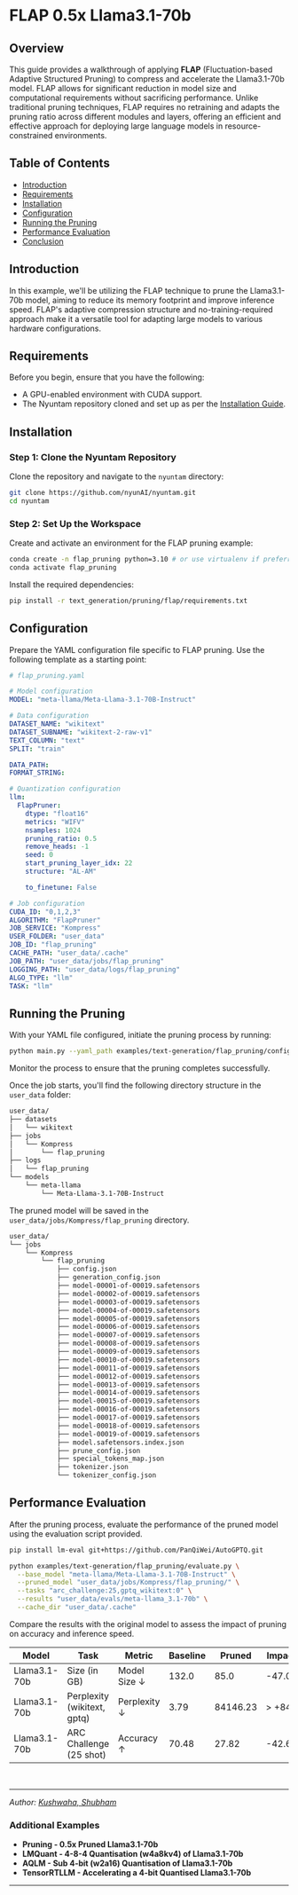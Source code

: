 # FLAP 0.5x Llama3.1-70b

## Overview

This guide provides a walkthrough of applying **FLAP** (Fluctuation-based Adaptive Structured Pruning) to compress and accelerate the Llama3.1-70b model. FLAP allows for significant reduction in model size and computational requirements without sacrificing performance. Unlike traditional pruning techniques, FLAP requires no retraining and adapts the pruning ratio across different modules and layers, offering an efficient and effective approach for deploying large language models in resource-constrained environments.

## Table of Contents
- [Introduction](#introduction)
- [Requirements](#requirements)
- [Installation](#installation)
- [Configuration](#configuration)
- [Running the Pruning](#running-the-pruning)
- [Performance Evaluation](#performance-evaluation)
- [Conclusion](#conclusion)

## Introduction

In this example, we'll be utilizing the FLAP technique to prune the Llama3.1-70b model, aiming to reduce its memory footprint and improve inference speed. FLAP's adaptive compression structure and no-training-required approach make it a versatile tool for adapting large models to various hardware configurations.

## Requirements

Before you begin, ensure that you have the following:
- A GPU-enabled environment with CUDA support.
- The Nyuntam repository cloned and set up as per the [Installation Guide](#installation).

## Installation

### Step 1: Clone the Nyuntam Repository

Clone the repository and navigate to the `nyuntam` directory:
```bash
git clone https://github.com/nyunAI/nyuntam.git
cd nyuntam
```

### Step 2: Set Up the Workspace

Create and activate an environment for the FLAP pruning example:
```bash
conda create -n flap_pruning python=3.10 # or use virtualenv if preferred
conda activate flap_pruning
```

Install the required dependencies:
```bash
pip install -r text_generation/pruning/flap/requirements.txt
```

## Configuration

Prepare the YAML configuration file specific to FLAP pruning. Use the following template as a starting point:

```yaml
# flap_pruning.yaml

# Model configuration
MODEL: "meta-llama/Meta-Llama-3.1-70B-Instruct"

# Data configuration
DATASET_NAME: "wikitext"
DATASET_SUBNAME: "wikitext-2-raw-v1"
TEXT_COLUMN: "text"                     
SPLIT: "train"

DATA_PATH:
FORMAT_STRING:

# Quantization configuration
llm:
  FlapPruner:
    dtype: "float16"
    metrics: "WIFV"
    nsamples: 1024
    pruning_ratio: 0.5
    remove_heads: -1
    seed: 0
    start_pruning_layer_idx: 22
    structure: "AL-AM"

    to_finetune: False

# Job configuration
CUDA_ID: "0,1,2,3"
ALGORITHM: "FlapPruner"
JOB_SERVICE: "Kompress"
USER_FOLDER: "user_data"
JOB_ID: "flap_pruning"
CACHE_PATH: "user_data/.cache"
JOB_PATH: "user_data/jobs/flap_pruning"
LOGGING_PATH: "user_data/logs/flap_pruning"
ALGO_TYPE: "llm"
TASK: "llm"
```

## Running the Pruning

With your YAML file configured, initiate the pruning process by running:

```bash
python main.py --yaml_path examples/text-generation/flap_pruning/config.yaml
```

Monitor the process to ensure that the pruning completes successfully.

Once the job starts, you'll find the following directory structure in the `user_data` folder:

```bash
user_data/
├── datasets
│   └── wikitext
├── jobs
│   └── Kompress
│       └── flap_pruning
├── logs
│   └── flap_pruning
└── models
    └── meta-llama
        └── Meta-Llama-3.1-70B-Instruct
```

The pruned model will be saved in the `user_data/jobs/Kompress/flap_pruning` directory.
```bash
user_data/
└── jobs
    └── Kompress
        └── flap_pruning
            ├── config.json
            ├── generation_config.json
            ├── model-00001-of-00019.safetensors
            ├── model-00002-of-00019.safetensors
            ├── model-00003-of-00019.safetensors
            ├── model-00004-of-00019.safetensors
            ├── model-00005-of-00019.safetensors
            ├── model-00006-of-00019.safetensors
            ├── model-00007-of-00019.safetensors
            ├── model-00008-of-00019.safetensors
            ├── model-00009-of-00019.safetensors
            ├── model-00010-of-00019.safetensors
            ├── model-00011-of-00019.safetensors
            ├── model-00012-of-00019.safetensors
            ├── model-00013-of-00019.safetensors
            ├── model-00014-of-00019.safetensors
            ├── model-00015-of-00019.safetensors
            ├── model-00016-of-00019.safetensors
            ├── model-00017-of-00019.safetensors
            ├── model-00018-of-00019.safetensors
            ├── model-00019-of-00019.safetensors
            ├── model.safetensors.index.json
            ├── prune_config.json
            ├── special_tokens_map.json
            ├── tokenizer.json
            └── tokenizer_config.json
```

## Performance Evaluation

After the pruning process, evaluate the performance of the pruned model using the evaluation script provided.

```bash
pip install lm-eval git+https://github.com/PanQiWei/AutoGPTQ.git

python examples/text-generation/flap_pruning/evaluate.py \
  --base_model "meta-llama/Meta-Llama-3.1-70B-Instruct" \
  --pruned_model "user_data/jobs/Kompress/flap_pruning/" \
  --tasks "arc_challenge:25,gptq_wikitext:0" \
  --results "user_data/evals/meta-llama_3.1-70b" \
  --cache_dir "user_data/.cache"

```

Compare the results with the original model to assess the impact of pruning on accuracy and inference speed.


| Model       	| Task                        	| Metric       	| Baseline 	| Pruned   	| Impact 	|
|-------------	|-----------------------------	|--------------	|----------	|----------	|--------	|
| Llama3.1-70b 	| Size (in GB)                	| Model Size ↓ 	| 132.0    	| 85.0     	| -47.0 	|
| Llama3.1-70b 	| Perplexity (wikitext, gptq) 	| Perplexity ↓ 	| 3.79     	| 84146.23 	| > +84k 	|
| Llama3.1-70b 	| ARC Challenge (25 shot)     	| Accuracy ↑   	| 70.48    	| 27.82    	| -42.66 	|

<br>

---

*Author: [Kushwaha, Shubham](https://www.linkedin.com/in/shwoobham/)*

### Additional Examples

- **Pruning - 0.5x Pruned Llama3.1-70b**
- **LMQuant - 4-8-4 Quantisation (w4a8kv4) of Llama3.1-70b**
- **AQLM - Sub 4-bit (w2a16) Quantisation of Llama3.1-70b**
- **TensorRTLLM - Accelerating a 4-bit Quantised Llama3.1-70b**

---
